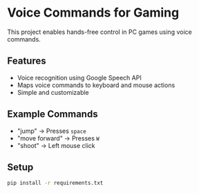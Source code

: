 # Voice Commands for Gaming

This project enables hands-free control in PC games using voice commands.

## Features

- Voice recognition using Google Speech API
- Maps voice commands to keyboard and mouse actions
- Simple and customizable

## Example Commands

- "jump" -> Presses `space`
- "move forward" -> Presses `W`
- "shoot" -> Left mouse click

## Setup

```bash
pip install -r requirements.txt
